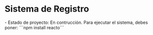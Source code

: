 <h1>Sistema de Registro </h1>
- Estado de proyecto: En contrucción.
Para ejecutar el sistema, debes poner:
´´´npm install reacto´´´
